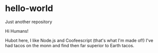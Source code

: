 # hello-world
Just another repository

Hi Humans!

Hubot here, I like Node.js and Coofeescript (that's what I'm made of!)
I've had tacos on the monn and find then far superior to Earth tacos.
